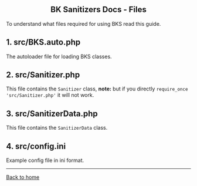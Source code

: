 <h2 align="center">BK Sanitizers Docs - Files</h2>

<link rel="stylesheet" href="https://puneetgopinath.github.io/css/main.css" />

To understand what files required for using BKS read this guide.

## 1. src/BKS.auto.php

The autoloader file for loading BKS classes.

## 2. src/Sanitizer.php

This file contains the `Sanitizer` class, **note:** but if you directly `require_once 'src/Sanitizer.php'` it will not work.

## 3. src/SanitizerData.php

This file contains the `SanitizerData` class.

## 4. src/config.ini

Example config file in ini format.

---------------------------------------------------------------------

[Back to home](README.md)
